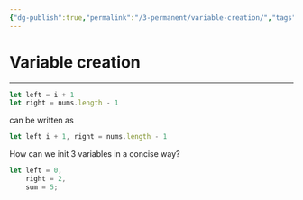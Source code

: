 ```yaml
---
{"dg-publish":true,"permalink":"/3-permanent/variable-creation/","tags":["code/javascript"],"created":"2023-07-26T06:52:38.000-05:00","updated":"2023-09-05T14:26:02.626-05:00"}
---
```


# Variable creation
---
```javascript
let left = i + 1
let right = nums.length - 1
```
can be written as
```javascript
let left i + 1, right = nums.length - 1
```

How can we init 3 variables in a concise way?
```javascript
let left = 0,
	right = 2,
	sum = 5;
```